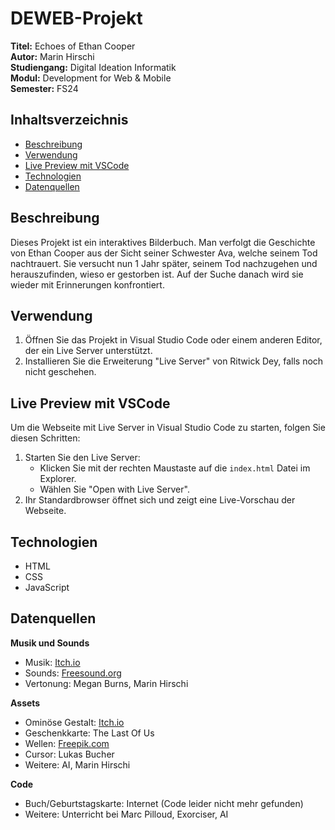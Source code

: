 # DEWEB-Projekt

**Titel:** Echoes of Ethan Cooper <br>
**Autor:** Marin Hirschi <br>
**Studiengang:** Digital Ideation Informatik <br>
**Modul:** Development for Web & Mobile <br>
**Semester:** FS24

## Inhaltsverzeichnis

- [Beschreibung](#beschreibung)
- [Verwendung](#verwendung)
- [Live Preview mit VSCode](#live-preview-mit-vscode)
- [Technologien](#technologien)
- [Datenquellen](#datenquellen)

## Beschreibung

Dieses Projekt ist ein interaktives Bilderbuch. Man verfolgt die Geschichte von Ethan Cooper aus der Sicht seiner Schwester Ava, welche seinem Tod nachtrauert.
Sie versucht nun 1 Jahr später, seinem Tod nachzugehen und herauszufinden, wieso er gestorben ist. Auf der Suche danach wird sie wieder mit Erinnerungen konfrontiert.

## Verwendung

1. Öffnen Sie das Projekt in Visual Studio Code oder einem anderen Editor, der ein Live Server unterstützt.
2. Installieren Sie die Erweiterung "Live Server" von Ritwick Dey, falls noch nicht geschehen.

## Live Preview mit VSCode

Um die Webseite mit Live Server in Visual Studio Code zu starten, folgen Sie diesen Schritten:

1. Starten Sie den Live Server:
   - Klicken Sie mit der rechten Maustaste auf die `index.html` Datei im Explorer.
   - Wählen Sie "Open with Live Server".
2. Ihr Standardbrowser öffnet sich und zeigt eine Live-Vorschau der Webseite.

## Technologien

- HTML
- CSS
- JavaScript

## Datenquellen

**Musik und Sounds**
- Musik: [Itch.io](https://itch.io/game-assets/free/tag-sound-effects)
- Sounds: [Freesound.org](https://freesound.org/)
- Vertonung: Megan Burns, Marin Hirschi

**Assets**
- Ominöse Gestalt: [Itch.io](https://penzilla.itch.io/hooded-protagonist)
- Geschenkkarte: The Last Of Us
- Wellen: [Freepik.com](https://www.freepik.com/free-vector/abstract-background-design_1072385.htm#fromView=search&page=3&position=1&uuid=0561fbe8-c21c-4fbe-9642-4f0e74ede42e)
- Cursor: Lukas Bucher
- Weitere: AI, Marin Hirschi

**Code**
- Buch/Geburtstagskarte: Internet (Code leider nicht mehr gefunden)
- Weitere: Unterricht bei Marc Pilloud, Exorciser, AI